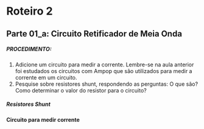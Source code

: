 # Roteiro 2

## Parte 01_a: Circuito Retificador de Meia Onda

##### PROCEDIMENTO:

1. Adicione um circuito para medir a corrente. Lembre-se na aula anterior foi estudados os circuitos com Ampop que são utilizados para medir a corrente em um circuito.
2. Pesquise sobre resistores shunt, respondendo as perguntas:
  O que são?
  Como determinar o valor do resistor para o circuito?

##### Resistores Shunt

#### Circuito para medir corrente
